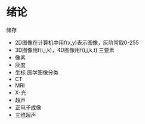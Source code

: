 # 绪论
储存
- 2D图像在计算机中用f(x,y)表示图像，灰阶常取0-255
- 3D图像用f(i,j,k)，4D图像用f(i,j,k,t)
三要素
- 像素
- 灰度
- 坐标
医学图像分类
- CT
- MRI
- X-光
- 超声
- 正电子成像
- 三维超声